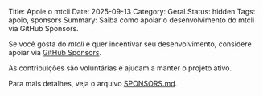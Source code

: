 Title: Apoie o mtcli
Date: 2025-09-13
Category: Geral
Status: hidden
Tags: apoio, sponsors
Summary: Saiba como apoiar o desenvolvimento do mtcli via GitHub Sponsors.

Se você gosta do *mtcli* e quer incentivar seu desenvolvimento, considere apoiar via [GitHub Sponsors](https://github.com/sponsors/vfranca).

As contribuições são voluntárias e ajudam a manter o projeto ativo.

Para mais detalhes, veja o arquivo [SPONSORS.md](SPONSORS.md).

